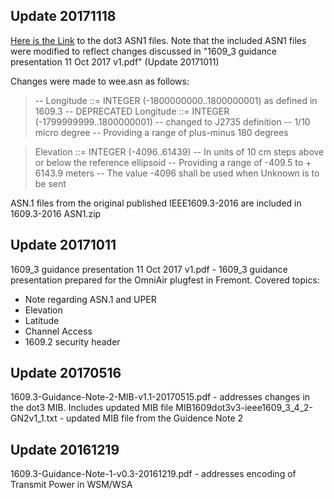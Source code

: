 
## Update 20171118

[Here is the Link](https://github.com/certificationoperatingcouncil/TCI_ASN1/tree/master/TCI%20Interface/ASN1/1609dot3) to the dot3 ASN1 files. Note that the included ASN1 files were modified to reflect changes discussed in "1609_3 guidance presentation 11 Oct 2017 v1.pdf" (Update 20171011)

Changes were made to wee.asn as follows: 

> -- Longitude ::= INTEGER (-1800000000..1800000001) as defined in 1609.3 -- DEPRECATED
Longitude ::= INTEGER (-1799999999..1800000001) -- changed to J2735 definition
-- 1/10 micro degree
-- Providing a range of plus-minus 180 degrees

> Elevation ::= INTEGER (-4096..61439)
-- In units of 10 cm steps above or below the reference ellipsoid
-- Providing a range of -409.5 to + 6143.9 meters
-- The value -4096 shall be used when Unknown is to be sent

ASN.1 files from the original published IEEE1609.3-2016 are included in 1609.3-2016 ASN1.zip

## Update 20171011

1609_3 guidance presentation 11 Oct 2017 v1.pdf - 1609_3 guidance presentation prepared for the OmniAir plugfest in Fremont. Covered topics:

* Note regarding ASN.1 and UPER
* Elevation
* Latitude
* Channel Access
* 1609.2 security header

## Update 20170516

1609.3-Guidance-Note-2-MIB-v1.1-20170515.pdf - addresses changes in the dot3 MIB. Includes updated MIB file
MIB1609dot3v3-ieee1609_3_4_2-GN2v1_1.txt - updated MIB file from the Guidence Note 2

## Update 20161219

1609.3-Guidance-Note-1-v0.3-20161219.pdf - addresses encoding of Transmit Power in WSM/WSA
